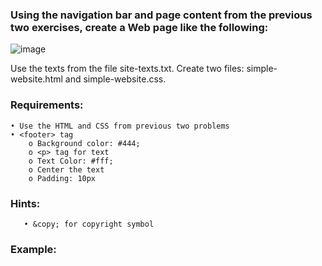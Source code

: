 ### Using the navigation bar and page content from the previous two exercises, create a Web page like the following:

![image](https://github.com/nsinorov/SoftUniMainPath/assets/45227327/5f5f7279-51b6-4a24-a686-1d39db17f2d5)

Use the texts from the file site-texts.txt.
Create two files: simple-website.html and simple-website.css.

### Requirements:

    • Use the HTML and CSS from previous two problems
    • <footer> tag
        o Background color: #444;
        o <p> tag for text
        o Text Color: #fff;
        o Center the text
        o Padding: 10px
        
### Hints:

       • &copy; for copyright symbol

### Example:

